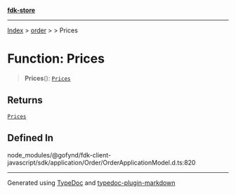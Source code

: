 [**fdk-store**](../../../README.md)
***

[Index](../../../API.md) > [order](../../README.md) > [<internal>](../README.md) > Prices

# Function: Prices

> **Prices**(): [`Prices`](../type-aliases/type-alias.Prices.md)

## Returns

[`Prices`](../type-aliases/type-alias.Prices.md)

## Defined In

node\_modules/@gofynd/fdk-client-javascript/sdk/application/Order/OrderApplicationModel.d.ts:820

***
Generated using [TypeDoc](https://typedoc.org/) and [typedoc-plugin-markdown](https://www.npmjs.com/package/typedoc-plugin-markdown)

